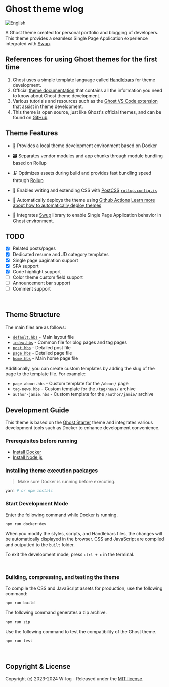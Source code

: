 # Ghost theme wlog

[![English](https://img.shields.io/badge/lang-en-blue.svg)](README.en.md)

A Ghost theme created for personal portfolio and blogging of developers.
<br />
This theme provides a seamless Single Page Application experience integrated with [Swup](https://swup.js.org/).
&nbsp;

## References for using Ghost themes for the first time

1. Ghost uses a simple template language called [Handlebars](http://handlebarsjs.com/) for theme development.
2. Official [theme documentation](https://ghost.org/docs/themes) that contains all the information you need to know about Ghost theme development.
3. Various tutorials and resources such as the [Ghost VS Code extension](https://marketplace.visualstudio.com/items?itemName=TryGhost.ghost) that assist in theme development.
4. This theme is open source, just like Ghost's official themes, and can be found on [GitHub](https://github.com/tryghost).
   &nbsp;

## Theme Features

-   🔁&nbsp;Provides a local theme development environment based on Docker
-   🗃️&nbsp;Separates vendor modules and app chunks through module bundling based on Rollup
-   🗜️&nbsp;Optimizes assets during build and provides fast bundling speed through [Rollup](https://rollupjs.org)

-   🦋&nbsp;Enables writing and extending CSS with [PostCSS](https://postcss.org/) [`rollup.config.js`](rollup.config.js)

-   🚢&nbsp;Automatically deploys the theme using [Github Actions](.github/workflows/deploy-theme.yml) [Learn more about how to automatically deploy themes](https://github.com/TryGhost/action-deploy-theme)

-   🚀&nbsp;Integrates [Swup](https://swup.js.org/) library to enable Single Page Application behavior in Ghost environment.

## TODO

-   [x] Related posts/pages
-   [x] Dedicated resume and JD category templates
-   [x] Single page pagination support
-   [x] SPA support
-   [x] Code highlight support
-   [ ] Color theme custom field support
-   [ ] Announcement bar support
-   [ ] Comment support

&nbsp;

## Theme Structure

The main files are as follows:

-   [`default.hbs`](default.hbs) - Main layout file
-   [`index.hbs`](index.hbs) - Common file for blog pages and tag pages
-   [`post.hbs`](post.hbs) - Detailed post file
-   [`page.hbs`](page.hbs) - Detailed page file
-   [`home.hbs`](home.hbs) - Main home page file

Additionally, you can create custom templates by adding the slug of the page to the template file. For example:

-   `page-about.hbs` - Custom template for the `/about/` page
-   `tag-news.hbs` - Custom template for the `/tag/news/` archive
-   `author-jamie.hbs` - Custom template for the `/author/jamie/` archive
    &nbsp;

## Development Guide

This theme is based on the [Ghost Starter](https://github.com/TryGhost/Starter) theme and integrates various development tools such as Docker to enhance development convenience.

### Prerequisites before running

-   [Install Docker](https://docs.docker.com/engine/install/)
-   [Install Node.js](https://nodejs.org/)

### Installing theme execution packages

> Make sure Docker is running before executing.

```bash
yarn # or npm install
```

### Start Development Mode

Enter the following command while Docker is running.

```bash
npm run docker:dev
```

When you modify the styles, scripts, and Handlebars files, the changes will be automatically displayed in the browser. CSS and JavaScript are compiled and outputted to the `built` folder.

To exit the development mode, press `ctrl + c` in the terminal.

&nbsp;

### Building, compressing, and testing the theme

To compile the CSS and JavaScript assets for production, use the following command:

```bash
npm run build
```

The following command generates a zip archive.

```bash
npm run zip
```

Use the following command to test the compatibility of the Ghost theme.

```bash
npm run test
```

&nbsp;

## Copyright & License

Copyright (c) 2023-2024 W-log - Released under the [MIT license](LICENSE).